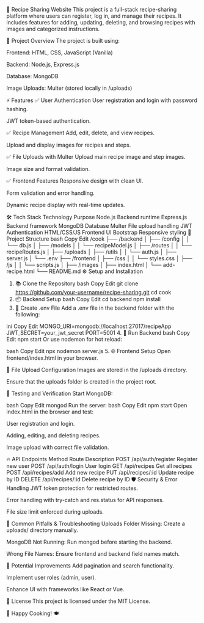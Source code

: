 🍲 Recipe Sharing Website
This project is a full-stack recipe-sharing platform where users can register, log in, and manage their recipes. It includes features for adding, updating, deleting, and browsing recipes with images and categorized instructions.

🎯 Project Overview
The project is built using:

Frontend: HTML, CSS, JavaScript (Vanilla)

Backend: Node.js, Express.js

Database: MongoDB

Image Uploads: Multer (stored locally in /uploads)

⚡️ Features
✅ User Authentication
User registration and login with password hashing.

JWT token-based authentication.

✅ Recipe Management
Add, edit, delete, and view recipes.

Upload and display images for recipes and steps.

✅ File Uploads with Multer
Upload main recipe image and step images.

Image size and format validation.

✅ Frontend Features
Responsive design with clean UI.

Form validation and error handling.

Dynamic recipe display with real-time updates.

🛠️ Tech Stack
Technology	Purpose
Node.js	Backend runtime
Express.js	Backend framework
MongoDB	Database
Multer	File upload handling
JWT	Authentication
HTML/CSS/JS	Frontend UI
Bootstrap	Responsive styling
📂 Project Structure
bash
Copy
Edit
/cook
├── /backend
│   ├── /config
│   │   └── db.js
│   ├── /models
│   │   └── recipeModel.js
│   ├── /routes
│   │   └── recipeRoutes.js
│   ├── /uploads
│   ├── /utils
│   │   └── auth.js
│   ├── server.js
│   └── .env
├── /frontend
│   ├── /css
│   │   └── styles.css
│   ├── /js
│   │   └── scripts.js
│   ├── /images
│   ├── index.html
│   └── add-recipe.html
└── README.md
⚙️ Setup and Installation
1. 📚 Clone the Repository
bash
Copy
Edit
git clone https://github.com/your-username/recipe-sharing.git
cd cook
2. 📦 Backend Setup
bash
Copy
Edit
cd backend
npm install
3. 📂 Create .env File
Add a .env file in the backend folder with the following:

ini
Copy
Edit
MONGO_URI=mongodb://localhost:27017/recipeApp
JWT_SECRET=your_jwt_secret
PORT=5001
4. 🚀 Run Backend
bash
Copy
Edit
npm start
Or use nodemon for hot reload:

bash
Copy
Edit
npx nodemon server.js
5. 🌐 Frontend Setup
Open frontend/index.html in your browser.

📸 File Upload Configuration
Images are stored in the /uploads directory.

Ensure that the uploads folder is created in the project root.

🧪 Testing and Verification
Start MongoDB:

bash
Copy
Edit
mongod
Run the server:
bash
Copy
Edit
npm start
Open index.html in the browser and test:

User registration and login.

Adding, editing, and deleting recipes.

Image upload with correct file validation.

🔥 API Endpoints
Method	Route	Description
POST	/api/auth/register	Register new user
POST	/api/auth/login	User login
GET	/api/recipes	Get all recipes
POST	/api/recipes/add	Add new recipe
PUT	/api/recipes/:id	Update recipe by ID
DELETE	/api/recipes/:id	Delete recipe by ID
🛡️ Security & Error Handling
JWT token protection for restricted routes.

Error handling with try-catch and res.status for API responses.

File size limit enforced during uploads.

📝 Common Pitfalls & Troubleshooting
Uploads Folder Missing: Create a uploads/ directory manually.

MongoDB Not Running: Run mongod before starting the backend.

Wrong File Names: Ensure frontend and backend field names match.

🚨 Potential Improvements
Add pagination and search functionality.

Implement user roles (admin, user).

Enhance UI with frameworks like React or Vue.

📄 License
This project is licensed under the MIT License.

🎉 Happy Cooking! 🍽️